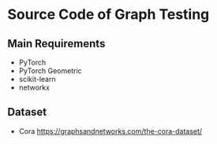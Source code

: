 # Source Code of Graph Testing
## Main Requirements
- PyTorch 
- PyTorch Geometric
- scikit-learn
- networkx

## Dataset
- Cora https://graphsandnetworks.com/the-cora-dataset/
